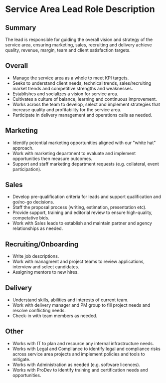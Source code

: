 # Service Area Lead Role Description

## Summary

The lead is responsible for guiding the overall vision and strategy of the service area, ensuring marketing, sales, recruiting and delivery achieve quality, revenue, margin, team and client satisfaction targets.

## Overall

*   Manage the service area as a whole to meet KPI targets.
*   Seeks to understand client needs, technical trends, sales/recruiting market trends and competitive strengths and weaknesses.
*   Establishes and socializes a vision for service area.
*   Cultivates a culture of balance, learning and continuous improvement.
*   Works across the team to develop, select and implement strategies that increase quality and profitability for the service area.
*   Participate in delivery management and operations calls as needed.

## Marketing

*   Identify potential marketing opportunities aligned with our "white hat" approach.
*   Work with marketing department to evaluate and implement opportunities then measure outcomes.
*   Support and staff marketing department requests (e.g. collateral, event participation).

## Sales

*   Develop pre-qualification criteria for leads and support qualification and go/no-go decisions.
*   Staff the proposal process (writing, estimation, presentation etc).
*   Provide support, training and editorial review to ensure high-quality, competative bids.
*   Work with Sales leads to establish and maintain partner and agency relationships as needed.

## Recruiting/Onboarding

*   Write job descriptions.
*   Work with managment and project teams to review applications, interview and select candidates.
*   Assigning mentors to new hires.

## Delivery

*   Understand skills, abilities and interests of current team.
*   Work with delivery manager and PM group to fill project needs and resolve conflicting needs.
*   Check-in with team members as needed.

## Other

*   Works with IT to plan and resource any internal infrastructure needs.
*   Works with Legal and Compliance to identify legal and compliance risks across service area projects and implement policies and tools to mitigate.
*   Works with Administration as needed (e.g. software licences).
*   Works with ProDev to identify training and certification needs and opportunities.
